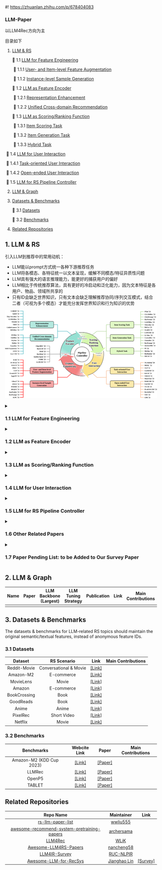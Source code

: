 #! https://zhuanlan.zhihu.com/p/678404083

### LLM-Paper

以LLM4Rec方向为主

目录如下

1. [LLM & RS](#1)

   🔷  1.1 [LLM for Feature Engineering](#1.1)

   ​		🔸 1.1.1 [User- and Item-level Feature Augmentation](#1.1.1)

   ​		🔸 1.1.2 [Instance-level Sample Generation](#1.1.2)

   🔷 1.2 [LLM as Feature Encoder](#1.2)

   ​		🔸 1.2.1 [Representation Enhancement](#1.2.1)

   ​		🔸 1.2.2 [Unified Cross-domain Recommendation](#1.2.2)
   
   🔷 1.3 [LLM as Scoring/Ranking Function](#1.3)
   
   ​		🔸 1.3.1 [Item Scoring Task](#1.3.1)
   
   ​		🔸 1.3.2 [Item Generation Task](#1.3.2)
   
   ​		🔸 1.3.3 [Hybrid Task](#1.3.3)

​		🔷 1.4 [LLM for User Interaction](#1.4)

​				🔸 1.4.1 [Task-oriented User Interaction](#1.4.1)

​				🔸 1.4.2 [Open-ended User Interaction](#1.4.2)

​		🔷 1.5 [LLM for RS Pipeline Controller](#1.5)

2. [LLM & Graph](#2)

3. [Datasets & Benchmarks](#3)

   🔷 3.1 [Datasets](#3.1)

   🔷 3.2 [Benchmarks](#3.2)

4. [Related Repositories](#4)

<h2 id="1">1. LLM & RS</h2>

引入LLM到推荐中的常用动机：

- LLM能以prompt方式统一各种下游推荐任务
- LLM将各模态、各特征统一以文本呈现，缓解不同模态/特征异质性问题
- LLM具有强大的语言推理能力，能更好的捕获用户的偏好
- LLM相比于传统推荐算法，具有更好的冷启动和泛化能力，因为文本特征是各用户、物品、领域所共享的
- 只有ID会缺乏世界知识，只有文本会缺乏理解推荐协同/序列交互模式，结合二者（可视为多个模态）才能充分发挥世界知识和行为知识的优势

![](where-framework-1.png)

<details><summary><h3 id="1.1">1.1 LLM for Feature Engineering</h3></summary>
<p>
<h4 id="1.1.1">1.1.1 User- and Item-level Feature Augmentation</h4>

| **Name** | **Paper**                                                                                                           | **LLM Backbone (Largest)** | **LLM Tuning Strategy** | **Publication** |                **Link**                | Main Contributions |
| :------------: | :------------------------------------------------------------------------------------------------------------------------ | :------------------------------: | :----------------------------: | :-------------------: | :------------------------------------------: | ------------------ |
|    LLM4KGC    | Knowledge Graph Completion Models are Few-shot Learners: An Empirical Study of Relation Labeling in E-commerce with LLMs  |       PaLM (540B)/ ChatGPT       |             Frozen             |      Arxiv 2023      |  [[Paper]](https://arxiv.org/abs/2305.09858v1)  |                    |
|     TagGPT     | TagGPT: Large Language Models are Zero-shot Multimodal Taggers                                                            |             ChatGPT             |             Frozen             |      Arxiv 2023      |  [[Paper]](https://arxiv.org/abs/2304.03022v1)  |                    |
|      ICPC      | Large Language Models for User Interest Journeys                                                                          |           LaMDA (137B)           | Full Finetuning/ Prompt Tuning |      Arxiv 2023      |   [[Paper]](https://arxiv.org/abs/2305.15498)   |                    |
|      KAR      | Towards Open-World Recommendation with Knowledge Augmentation from Large Language Models                                  |             ChatGPT             |             Frozen             |      Arxiv 2023      |   [[Paper]](https://arxiv.org/abs/2306.10933)   |                    |
|      PIE      | Product Information Extraction using ChatGPT                                                                              |             ChatGPT             |             Frozen             |      Arxiv 2023      |   [[Paper]](https://arxiv.org/abs/2306.14921)   |                    |
|      LGIR      | Enhancing Job Recommendation through LLM-based Generative Adversarial Networks                                            |           GhatGLM (6B)           |             Frozen             |       AAAI 2024       |   [[Paper]](https://arxiv.org/abs/2307.10747)   |                    |
|      GIRL      | Generative Job Recommendations with Large Language Model                                                                  |            BELLE (7B)            |        Full Finetuning        |      Arxiv 2023      |   [[Paper]](https://arxiv.org/abs/2307.02157)   |                    |
|    LLM-Rec    | LLM-Rec: Personalized Recommendation via Prompting Large Language Models                                                  |         text-davinci-003         |             Frozen             |      Arxiv 2023      |   [[Paper]](https://arxiv.org/abs/2307.15780)   |                    |
|      HKFR✅      | Heterogeneous Knowledge Fusion: A Novel Approach for Personalized Recommendation via LLM                                  |             ChatGPT+<br />ChatGLM (6B)             |             LoRA             |      RecSys 2023      |   [[Paper]](https://arxiv.org/abs/2308.03333)   | 传统方法将用户异质信息与模型结合，会出现特征稀疏和知识碎片化（缺乏不同行为之间异质知识的融合）。本文通过LLM帮助提取用户不同行为中的异质知识，并使用instruct tuning的方式融合这些知识和推荐任务。 |
|    LLaMA-E    | LLaMA-E: Empowering E-commerce Authoring with Multi-Aspect Instruction Following                                          |           LLaMA (30B)           |              LoRA              |      Arxiv 2023      |   [[Paper]](https://arxiv.org/abs/2308.04913)   |                    |
|    EcomGPT    | EcomGPT: Instruction-tuning Large Language Models with Chain-of-Task Tasks for E-commerce                                 |          BLOOMZ (7.1B)          |        Full Finetuning        |      Arxiv 2023      |   [[Paper]](https://arxiv.org/abs/2308.06966)   |                    |
|    TF-DCon    | Leveraging Large Language Models (LLMs) to Empower Training-Free Dataset Condensation for Content-Based Recommendation    |             ChatGPT             |             Frozen             |      Arxiv 2023      |   [[Paper]](https://arxiv.org/abs/2310.09874)   |                    |
|     RLMRec✅     | Representation Learning with Large Language Models for Recommendation                                                     |             ChatGPT             |             Frozen             |       WWW 2024       |   [[Code]](https://github.com/HKUDS/RLMRec)   | 推荐隐式数据包含噪声和偏差；使用LLM推荐存在扩展性不足、输入长度限制等不足。本文目的是通过LLM强大语言理解能力挖掘用户行为和偏好，同时保留已有推荐器的效率和准确度。贡献有1. 基于推理的用户和物品提示生成；2. 提出对比式和掩码生成式两个方法；3.从互信息角度分析引入文本信号对于提升表示质量的有效性 |
|     LLMRec✅     | LLMRec: Large Language Models with Graph Augmentation for Recommendation                                                  |             ChatGPT             |             Frozen             |       WSDM 2024       | [[Code]](https://github.com/HKUDS/LLMRec) | 数据稀疏可以通过side information解决，但是这些信息也会包含噪声、可用性低和数据质量低等问题，反过来伤害了推荐准确率。本文提出方法从用户-物品交互边、用户画像、物品节点属性三角度增强数据；并提出对增强的交互和特征分别设计剪枝、MAE方法去噪。 |
|     LLMRG     | Enhancing Recommender Systems with Large Language Model Reasoning Graphs                                                  |              GPT4              |             Frozen             |      Arxiv 2023      |   [[Paper]](https://arxiv.org/abs/2308.10835)   |                    |
|      CUP      | Recommendations by Concise User Profiles from Review Text                                                                 |             ChatGPT             |             Frozen             |      Arxiv 2023      |   [[Paper]](https://arxiv.org/abs/2311.01314)   |                    |
|     SINGLE     | Modeling User Viewing Flow using Large Language Models for Article Recommendation                                         |             ChatGPT             |             Frozen             |      Arxiv 2023      |   [[Paper]](https://arxiv.org/abs/2311.07619)   |                    |
|     SAGCN     | Understanding Before Recommendation: Semantic Aspect-Aware Review Exploitation via Large Language Models                  |           Vicuna (13B)           |             Frozen             |      Arxiv 2023      |   [[Paper]](https://arxiv.org/abs/2312.16275)   |                    |
|      UEM      | User Embedding Model for Personalized Language Prompting                                                                  |       FLAN-T5-base (250M)       |        Full Finetuning        |      Arxiv 2024      |   [[Paper]](https://arxiv.org/abs/2401.04858)   |                    |
|     LLMHG     | LLM-Guided Multi-View Hypergraph Learning for Human-Centric Explainable Recommendation                                    |               GPT4               |             Frozen             |      Arxiv 2024      |   [[Paper]](https://arxiv.org/abs/2401.08217)   |                    |
|   Llama4Rec   | Integrating Large Language Models into Recommendation via Mutual Augmentation and Adaptive Aggregation                    |           LLaMA2 (7B)           |        Full Finetuning        |      Arxiv 2024      |   [[Paper]](https://arxiv.org/abs/2401.13870)   |                    |

<h4 id="1.1.2">1.1.2 Instance-level Sample Generation</h4>

|   **Name**    | **Paper**                                                    |      **LLM Backbone (Largest)**      | **LLM Tuning Strategy** | **Publication** |                  **Link**                   | Main Contributions                                           |
| :-----------: | :----------------------------------------------------------- | :----------------------------------: | :---------------------: | :-------------: | :-----------------------------------------: | ------------------------------------------------------------ |
|     GReaT     | Language Models are Realistic Tabular Data Generators        |          GPT2-medium (355M)          |     Full Finetuning     |    ICLR 2023    | [[Paper]](https://arxiv.org/abs/2210.06280) |                                                              |
|     ONCE✅     | ONCE: Boosting Content-based Recommendation with Both Open- and Closed-source Large Language Models | ChatGPT+<br />LLaMA2(7B)/LLaMA2(13B) |          LoRA           |    WSDM 2024    |   [[Code]](https://github.com/Jyonn/ONCE)   | 传统content-based推荐算法停留在捕捉word级别的相似度，而无法实现content级别。本文提出同时利用开源和闭源的LLM帮助增强对物品和用户信息内容的理解。开源LLM用于编码用户和物品表示；闭源LLM用于物品内容丰富、用户兴趣抽象、（冷启动）用户内容生成。并使用LoRA、冻结低层，缓存机制等提高效率。 |
|  AnyPredict   | AnyPredict: Foundation Model for Tabular Prediction          |               ChatGPT                |         Frozen          |   Arxiv 2023    | [[Paper]](https://arxiv.org/abs/2305.12081) |                                                              |
|     DPLLM     | Privacy-Preserving Recommender Systems with Synthetic Query Generation using Differentially Private Large Language Models |              T5-XL (3B)              |     Full Finetuning     |   Arxiv 2023    | [[Paper]](https://arxiv.org/abs/2305.05973) |                                                              |
|     MINT      | Large Language Model Augmented Narrative Driven Recommendations |           text-davinci-003           |         Frozen          |   RecSys 2023   | [[Paper]](https://arxiv.org/abs/2306.02250) |                                                              |
|   Agent4Rec   | On Generative Agents in Recommendation                       |               ChatGPT                |         Frozen          |   Arxiv 2023    | [[Paper]](https://arxiv.org/abs/2310.10108) |                                                              |
|   RecPrompt   | RecPrompt: A Prompt Tuning Framework for News Recommendation Using Large Language Models |                 GPT4                 |         Frozen          |   Arxiv 2023    | [[Paper]](https://arxiv.org/abs/2312.10463) |                                                              |
|    PO4ISR     | Large Language Models for Intent-Driven Session Recommendations |               ChatGPT                |         Frozen          |   Arxiv 2023    | [[Paper]](https://arxiv.org/abs/2312.07552) |                                                              |
|     BEQUE     | Large Language Model based Long-tail Query Rewriting in Taobao Search |             ChatGLM (6B)             |     Full Finetuning     |   Arxiv 2023    | [[Paper]](https://arxiv.org/abs/2311.03758) |                                                              |
| Agent4Ranking | Agent4Ranking: Semantic Robust Ranking via Personalized Query Rewriting Using Multi-agent LLM |               ChatGPT                |         Frozen          |   Arxiv 2023    | [[Paper]](https://arxiv.org/abs/2312.15450) |                                                              |

</p>
</details>

<details><summary><h3 id="1.2">1.2 LLM as Feature Encoder</h3></summary>
<p>
<h4 id="1.2.1">1.2.1 Representation Enhancement</h4>

| **Name** | **Paper**                                                                                                                      | **LLM Backbone (Largest)** | **LLM Tuning Strategy** | **Publication** |                                     **Link**                                     | Main Contributions |
| :------------: | :----------------------------------------------------------------------------------------------------------------------------------- | :------------------------------: | :---------------------------: | :-------------------: | :------------------------------------------------------------------------------------: | ------------------ |
|     U-BERT     | U-BERT: Pre-training User Representations for Improved Recommendation                                                                |         BERT-base (110M)         |        Full Finetuning        |       AAAI 2021       |             [[Paper]](https://ojs.aaai.org/index.php/AAAI/article/view/16557)             |                    |
|     UNBERT     | UNBERT: User-News Matching BERT for News Recommendation                                                                              |         BERT-base (110M)         |        Full Finetuning        |      IJCAI 2021      |                   [[Paper]](https://www.ijcai.org/proceedings/2021/462)                   |                    |
|     PLM-NR     | Empowering News Recommendation with Pre-trained Language Models                                                                      |       RoBERTa-base (125M)       |        Full Finetuning        |      SIGIR 2021      |                        [[Paper]](https://arxiv.org/abs/2104.07413)                        |                    |
| Pyramid-ERNIE | Pre-trained Language Model based Ranking in Baidu Search                                                                             |           ERNIE (110M)           |        Full Finetuning        |       KDD 2021       |                        [[Paper]](https://arxiv.org/abs/2105.11108)                        |                    |
|    ERNIE-RS    | Pre-trained Language Model for Web-scale Retrieval in Baidu Search                                                                   |           ERNIE (110M)           |        Full Finetuning        |       KDD 2021       |                        [[Paper]](https://arxiv.org/abs/2106.03373)                        |                    |
|    CTR-BERT    | CTR-BERT: Cost-effective knowledge distillation for billion-parameter teacher models                                                 |      Customized BERT (1.5B)      |        Full Finetuning        |      ENLSP 2021      | [[Paper]](https://neurips2021-nlp.github.io/papers/20/CameraReady/camera_ready_final.pdf) |                    |
|      SuKD      | Learning Supplementary NLP Features for CTR Prediction in Sponsored Search                                                           |       RoBERTa-large (355M)       |        Full Finetuning        |       KDD 2022       |               [[Paper]](https://dl.acm.org/doi/abs/10.1145/3534678.3539064)               |                    |
|      PREC      | Boosting Deep CTR Prediction with a Plug-and-Play Pre-trainer for News Recommendation                                                |         BERT-base (110M)         |        Full Finetuning        |      COLING 2022      |                  [[Paper]](https://aclanthology.org/2022.coling-1.249/)                  |                    |
|     MM-Rec     | MM-Rec: Visiolinguistic Model Empowered Multimodal News Recommendation                                                               |         BERT-base (110M)         |        Full Finetuning        |      SIGIR 2022      |               [[Paper]](https://dl.acm.org/doi/abs/10.1145/3477495.3531896)               |                    |
|  Tiny-NewsRec  | Tiny-NewsRec: Effective and Efficient PLM-based News Recommendation                                                                  |       UniLMv2-base (110M)       |        Full Finetuning        |      EMNLP 2022      |                        [[Paper]](https://arxiv.org/abs/2112.00944)                        |                    |
|    PLM4Tag    | PTM4Tag: Sharpening Tag Recommendation of Stack Overflow Posts with Pre-trained Models                                               |         CodeBERT (125M)         |        Full Finetuning        |       ICPC 2022       |                        [[Paper]](https://arxiv.org/abs/2203.10965)                        |                    |
|   TwHIN-BERT   | TwHIN-BERT: A Socially-Enriched Pre-trained Language Model for Multilingual Tweet Representations                                    |         BERT-base (110M)         |        Full Finetuning        |      Arxiv 2022      |                        [[Paper]](https://arxiv.org/abs/2209.07562)                        |                    |
|      LSH      | Improving Code Example Recommendations on Informal Documentation Using BERT and Query-Aware LSH: A Comparative Study                 |         BERT-base (110M)         |        Full Finetuning        |      Arxiv 2023      |                       [[Paper]](https://arxiv.org/abs/2305.03017v1)                       |                    |
|  LLM2BERT4Rec  | Leveraging Large Language Models for Sequential Recommendation                                                                       |      text-embedding-ada-002      |            Frozen            |      RecSys 2023      |                        [[Paper]](https://arxiv.org/abs/2309.09261)                        |                    |
|    LLM4ARec    | Prompt Tuning Large Language Models on Personalized Aspect Extraction for Recommendations                                            |           GPT2 (110M)           |         Prompt Tuning         |      Arxiv 2023      |                        [[Paper]](https://arxiv.org/abs/2306.01475)                        |                    |
|     TIGER     | Recommender Systems with Generative Retrieval                                                                                        |           Sentence-T5           |            Frozen            |       NIPS 2023       |                        [[Paper]](https://arxiv.org/abs/2305.05065)                        |                    |
|      TBIN      | TBIN: Modeling Long Textual Behavior Data for CTR Prediction                                                                         |         BERT-base (110M)         |            Frozen            |    DLP-RecSys 2023    |                        [[Paper]](https://arxiv.org/abs/2308.08483)                        |                    |
|     LKPNR     | LKPNR: LLM and KG for Personalized News Recommendation Framework                                                                     |           LLaMA2 (7B)           |            Frozen            |      Arxiv 2023      |                        [[Paper]](https://arxiv.org/abs/2308.12028)                        |                    |
|      SSNA      | Towards Efficient and Effective Adaptation of Large Language Models for Sequential Recommendation                                    |     DistilRoBERTa-base (83M)     |   Layerwise Adapter Tuning   |      Arxiv 2023      |                        [[Paper]](https://arxiv.org/abs/2310.01612)                        |                    |
| CollabContext | Collaborative Contextualization: Bridging the Gap between Collaborative Filtering and Pre-trained Language Model                     |       Instructor-XL (1.5B)       |            Frozen            |      Arxiv 2023      |                        [[Paper]](https://arxiv.org/abs/2310.09400)                        |                    |
|   LMIndexer   | Language Models As Semantic Indexers                                                                                                 |          T5-base (223M)          |        Full Finetuning        |      Arxiv 2023      |                        [[Paper]](https://arxiv.org/abs/2310.07815)                        |                    |
|     Stack     | A BERT based Ensemble Approach for Sentiment Classification of Customer Reviews and its Application to Nudge Marketing in e-Commerce |         BERT-base (110M)         |            Frozen            |      Arxiv 2023      |                        [[Paper]](https://arxiv.org/abs/2311.10782)                        |                    |
|      N/A      | Utilizing Language Models for Tour Itinerary Recommendation                                                                          |         BERT-base (110M)         |        Full Finetuning        |    PMAI@IJCAI 2023    |                        [[Paper]](https://arxiv.org/abs/2311.12355)                        |                    |
|      UEM      | User Embedding Model for Personalized Language Prompting                                                                             |     Sentence-T5-base (223M)     |            Frozen            |      Arxiv 2024      |                        [[Paper]](https://arxiv.org/abs/2401.04858)                        |                    |
|   Social-LLM   | Social-LLM: Modeling User Behavior at Scale using Language Models and Social Network Data                                            |     SBERT-MPNet0base (110M)     |            Frozen            |      Arxiv 2024      |                        [[Paper]](https://arxiv.org/abs/2401.00893)                        |                    |
|     LLMRS     | LLMRS: Unlocking Potentials of LLM-Based Recommender Systems for Software Purchase                                                   |           MPNet (110M)           |            Frozen            |      Arxiv 2024      |                        [[Paper]](https://arxiv.org/abs/2401.06676)                        |                    |

<h4 id="1.2.2">1.2.2 Unified Cross-domain Recommendation</h4>

|    **Name**     | **Paper**                                                    |       **LLM Backbone (Largest)**        | **LLM Tuning Strategy**  | **Publication** |                       **Link**                        | Main Contributions                                           |
| :-------------: | :----------------------------------------------------------- | :-------------------------------------: | :----------------------: | :-------------: | :---------------------------------------------------: | ------------------------------------------------------------ |
|     ZESRec      | Zero-Shot Recommender Systems                                |            BERT-base (110M)             |          Frozen          |   Arxiv 2021    |      [[Paper]](https://arxiv.org/abs/2105.08318)      |                                                              |
|     UniSRec     | Towards Universal Sequence Representation Learning for Recommender Systems |            BERT-base (110M)             |          Frozen          |    KDD 2022     |      [[Paper]](https://arxiv.org/abs/2206.05941)      |                                                              |
|    TransRec     | TransRec: Learning Transferable Recommendation from Mixture-of-Modality Feedback |            BERT-base (110M)             |     Full Finetuning      |   Arxiv 2022    |      [[Paper]](https://arxiv.org/abs/2206.06190)      |                                                              |
|     VQ-Rec      | Learning Vector-Quantized Item Representation for Transferable Sequential Recommenders |            BERT-base (110M)             |          Frozen          |    WWW 2023     |      [[Paper]](https://arxiv.org/abs/2210.12316)      |                                                              |
| IDRec vs MoRec✅ | Where to Go Next for Recommender Systems? ID- vs. Modality-based Recommender Models Revisited |            BERT-base (110M)             |     Full Finetuning      |   SIGIR 2023    | [[Code]](https://github.com/westlake-repl/IDvs.MoRec) | 研究纯ID-based推荐和纯modality-based推荐。实现发现使用预训练的encoder进行end2end训练，能够持平甚至超过ID-based推荐算法（甚至对于非冷启动物品）。 |
|    TransRec     | Exploring Adapter-based Transfer Learning for Recommender Systems: Empirical Studies and Practical Insights |           RoBERTa-base (125M)           | Layerwise Adapter Tuning |   Arxiv 2023    |      [[Paper]](https://arxiv.org/abs/2305.15036)      |                                                              |
|       TCF       | Exploring the Upper Limits of Text-Based Collaborative Filtering Using Large Language Models: Discoveries and Insights |             OPT-175B (175B)             | Frozen/ Full Finetuning  |   Arxiv 2023    |      [[Paper]](https://arxiv.org/abs/2305.11700)      |                                                              |
| S&R Foundation✅ | An Unified Search and Recommendation Foundation Model for Cold-Start Scenario | ChatGLM (6B)<br />or<br />ChatGLM2 (6B) |          Frozen          |    CIKM 2023    |      [[Paper]](https://arxiv.org/abs/2309.08939)      | 提出联合搜索推荐的多域基石模型，利用LLM从搜索文本和推荐商品文本信息中提取域不变特征，利用（三种）Aspect Fating Fusion技术合并ID、域不变特征、任务特定稀疏特征获得最终搜索和物品的表示，同时使用域自适应技术（JS散度）限制域分布的发散程度。使用来自搜索和推荐任务的样本联合训练，遵循pretrain-finetuning范式。 |
|     MISSRec     | MISSRec: Pre-training and Transferring Multi-modal Interest-aware Sequence Representation for Recommendation |            CLIP-B/32 (400M)             |     Full Finetuning      |     MM 2023     |      [[Paper]](https://arxiv.org/abs/2308.11175)      |                                                              |
|      UFIN       | UFIN: Universal Feature Interaction Network for Multi-Domain Click-Through Rate Prediction |           FLAN-T5-base (250M)           |          Frozen          |   Arxiv 2023    |      [[Paper]](https://arxiv.org/abs/2311.15493)      |                                                              |
|     PMMRec      | Multi-Modality is All You Need for Transferable Recommender Systems |          RoBERTa-large (355M)           |  Top-2-layer Finetuning  |    ICDE 2024    |      [[Paper]](https://arxiv.org/abs/2312.09602)      |                                                              |
|     Uni-CTR     | A Unified Framework for Multi-Domain CTR Prediction via Large Language Models |          Sheared-LLaMA (1.3B)           |           LoRA           |   Arxiv 2023    |      [[Paper]](https://arxiv.org/abs/2312.10743)      |                                                              |

</p>
</details>

<details><summary><h3 id="1.3">1.3 LLM as Scoring/Ranking Function</h3></summary>
<p>

<h4 id="1.3.1">1.3.1 Item Scoring Task</h4>


| **Name** | **Paper**                                                                                                     | **LLM Backbone (Largest)** |     **LLM Tuning Strategy**     | **Publication** |                         **Link**                         | Main Contributions |
| :------------: | :------------------------------------------------------------------------------------------------------------------ | :------------------------------: | :------------------------------------: | :-------------------: | :-------------------------------------------------------------: | ------------------ |
|    LMRecSys    | Language Models as Recommender Systems: Evaluations and Limitations                                                 |          GPT2-XL (1.5B)          |            Full Finetuning            |      ICBINB 2021      |       [[Paper]](https://openreview.net/forum?id=hFx3fY7-m9b)       |                    |
|      PTab      | PTab: Using the Pre-trained Language Model for Modeling Tabular Data                                                |         BERT-base (110M)         |            Full Finetuning            |      Arxiv 2022      |            [[Paper]](https://arxiv.org/abs/2209.08060)            |                    |
|    UniTRec✅    | UniTRec: A Unified Text-to-Text Transformer and Joint Contrastive Learning Framework for Text-based Recommendation  |           BART (406M)           |            Full Finetuning            |       ACL 2023       |            [[Code]](https://github.com/Veason-silverbullet/UniTRec)            | PLM处理用户历史物品的文本信息存在两种方法，但都有不足：(a). 直接将全部物品历史作为输入文本作为用户全局表示，忽略了不同物品文本之间的关系，而是把所有词都视作同等参与；(b).引入额外聚合网络，这削弱了PLM 编码器的表达能力。本文贡献：(a). 对注意力掩码操作设计word-level和turn-level两种机制 (b).联合训练基于Discriminative Scores和Candidate Text Perplexity的对比损失。 |
|   Prompt4NR   | Prompt Learning for News Recommendation                                                                             |         BERT-base (110M)         |            Full Finetuning            |      SIGIR 2023      |            [[Paper]](https://arxiv.org/abs/2304.05263)            |                    |
|   RecFormer✅   | Text Is All You Need: Learning Language Representations for Sequential Recommendation                               |        LongFormer (149M)        |            Full Finetuning            |       KDD 2023       |           [[Code]](https://github.com/AaronHeee/RecFormer)           | ID-based推荐难以解决冷启动问题；已有跨域推荐工作通常假设有重叠特征、物品或者用户等，这限制了算法应用。基于预训练语言模型的应用存在问题:(a)预训练文本和物品文本存在领域差异;(b)无法建模细粒度用户偏好。本文提出以key-value形式表达物品文本，修改LongFormer通过加入特殊设计Token Embedding，以及预训练+两阶段微调。 |
|     TabLLM     | TabLLM: Few-shot Classification of Tabular Data with Large Language Models                                          |             T0 (11B)             | Few-shot Parameter-effiecnt Finetuning |     AISTATS 2023     |            [[Paper]](https://arxiv.org/abs/2210.10723)            |                    |
| Zero-shot GPT | Zero-Shot Recommendation as Language Modeling                                                                       |        GPT2-medium (355M)        |                 Frozen                 |      Arxiv 2023      |            [[Paper]](https://arxiv.org/abs/2112.04184)            |                    |
|    FLAN-T5    | Do LLMs Understand User Preferences? Evaluating LLMs On User Rating Prediction                                      |         FLAN-5-XXL (11B)         |            Full Finetuning            |      Arxiv 2023      |          [[Paper]](https://arxiv.org/pdf/2305.06474.pdf)          |                    |
|    BookGPT    | BookGPT: A General Framework for Book Recommendation Empowered by Large Language Model                              |             ChatGPT             |                 Frozen                 |      Arxiv 2023      |           [[Paper]](https://arxiv.org/abs/2305.15673v1)           |                    |
|    TALLRec    | TALLRec: An Effective and Efficient Tuning Framework to Align Large Language Model with Recommendation              |            LLaMA (7B)            |                  LoRA                  |      RecSys 2023      |            [[Paper]](https://arxiv.org/abs/2305.00447)            |                    |
|      PBNR      | PBNR: Prompt-based News Recommender System                                                                          |          T5-small (60M)          |            Full Finetuning            |      Arxiv 2023      |            [[Paper]](https://arxiv.org/abs/2304.07862)            |                    |
|    CR-SoRec    | CR-SoRec: BERT driven Consistency Regularization for Social Recommendation                                          |         BERT-base (110M)         |            Full Finetuning            |      RecSys 2023      | [[Paper]](https://dl.acm.org/doi/fullHtml/10.1145/3604915.3608844) |                    |
|   PromptRec   | Towards Personalized Cold-Start Recommendation with Prompts                                                         |            LLaMA (7B)            |                 Frozen                 |      Arxiv 2023      |            [[Paper]](https://arxiv.org/abs/2306.17256)            |                    |
|     GLRec     | Exploring Large Language Model for Graph Data Understanding in Online Job Recommendations                           |         BELLE-LLaMA (7B)         |                  LoRA                  |      Arxiv 2023      |            [[Paper]](https://arxiv.org/abs/2307.05722)            |                    |
|    BERT4CTR✅    | BERT4CTR: An Efficient Framework to Combine Pre-trained Language Model with Non-textual Features for CTR Prediction |       RoBERTa-large (355M)       |            Full Finetuning            |       KDD 2023       |   [[Paper]](https://dl.acm.org/doi/abs/10.1145/3580305.3599780)   | 融合非文本特征（sparse和dense feature）到LM是有挑战性的。本文提出Uni-Attention方法，非文本特征取消位置编码，同时改变其Attention方式，非文本特征作为Q，文本特征作为V和K。 |
|     ReLLa✅     | ReLLa: Retrieval-enhanced Large Language Models for Lifelong Sequential Behavior Comprehension in Recommendation    |           Vicuna (13B)           |                  LoRA                  |       WWW 2024       |            [[Paper]](https://arxiv.org/abs/2308.11131)            | 实验发现推荐场景中，并非用户历史序列越长效果越好。本文提出使用semantic user behavior retrieval (SUBR)代替最近K个交互历史来提升数据质量。对于zero-shot，不tune模型而直接使用SUBR；对于few-shot，除了使用SUBR，还要用原始和SUBR增强的数据来训练模型。SUBR具体是对历史物品和目标物品做PCA降维（实现去噪），然后cosine计算相似度，替换原先的最近K个交互历史。 |
|     TASTE     | Text Matching Improves Sequential Recommendation by Reducing Popularity Biases                                      |          T5-base (223M)          |            Full Finetuning            |       CIKM 2023       |            [[Paper]](https://arxiv.org/abs/2308.14029)            |                    |
|      N/A      | Unveiling Challenging Cases in Text-based Recommender Systems                                                       |         BERT-base (110M)         |            Full Finetuning            | RecSys Workshop 2023 |         [[Paper]](https://ceur-ws.org/Vol-3476/paper5.pdf)         |                    |
|  ClickPrompt✅  | ClickPrompt: CTR Models are Strong Prompt Generators for Adapting Language Models to CTR Prediction                 |       RoBERTa-large (355M)       |            Full Finetuning            |       WWW 2024       |            [[Paper]](https://arxiv.org/abs/2310.09234)            | 传统CTR建模ID信息的方式会失去文本内在的语义信息，而PLM无法建模协同知识（ID特征无语义、特征通过模版填充线性组合为文本而不具备特征交叉能力）。本文提出将ID特征变换为交互感知的soft prompt，再通过传统CTR模型和PLM的pretrain-finetune学习机制，实现对语义知识和协作知识的建模。 |
|  SetwiseRank  | A Setwise Approach for Effective and Highly Efficient Zero-shot Ranking with Large Language Models                  |        FLAN-T5-XXL (11B)        |                 Frozen                 |      Arxiv 2023      |            [[Paper]](https://arxiv.org/abs/2310.09497)            |                    |
|      UPSR      | Thoroughly Modeling Multi-domain Pre-trained Recommendation as Language                                             |          T5-base (223M)          |            Full Finetuning            |      Arxiv 2023      |            [[Paper]](https://arxiv.org/abs/2310.13540)            |                    |
|    LLM-Rec    | One Model for All: Large Language Models are Domain-Agnostic Recommendation Systems                                 |            OPT (6.7B)            |                  LoRA                  |      Arxiv 2023      |            [[Paper]](https://arxiv.org/abs/2310.14304)            |                    |
|   LLMRanker   | Beyond Yes and No: Improving Zero-Shot LLM Rankers via Scoring Fine-Grained Relevance Labels                        |           FLAN PaLM2 S           |                 Frozen                 |      Arxiv 2023      |            [[Paper]](https://arxiv.org/abs/2310.14122)            |                    |
|     CoLLM     | CoLLM: Integrating Collaborative Embeddings into Large Language Models for Recommendation                           |           Vicuna (7B)           |                  LoRA                  |      Arxiv 2023      |            [[Paper]](https://arxiv.org/abs/2310.19488)            |                    |
|      FLIP      | FLIP: Towards Fine-grained Alignment between ID-based Models and Pretrained Language Models for CTR Prediction      |       RoBERTa-large (355M)       |            Full Finetuning            |      Arxiv 2023      |            [[Paper]](https://arxiv.org/abs/2310.19453)            |                    |
| BTRec | BTRec: BERT-Based Trajectory Recommendation for Personalized Tours | BERT-base (110M) | Full Finetuning | Arxiv 2023 | [[Paper]](https://arxiv.org/abs/2310.19886) | |
|    CLLM4Rec    | Collaborative Large Language Model for Recommender Systems                                                          |           GPT2 (110M)           |            Full Finetuning            |      Arxiv 2023      |            [[Paper]](https://arxiv.org/abs/2311.01343)            |                    |
|      CUP      | Recommendations by Concise User Profiles from Review Text                                                           |         BERT-base (110M)         |         Last-layer Finetuning         |      Arxiv 2023      |            [[Paper]](https://arxiv.org/abs/2311.01314)            |                    |
|      N/A      | Instruction Distillation Makes Large Language Models Efficient Zero-shot Rankers                                    |         FLAN-T5-XL (3B)         |            Full Finetuning            |      Arxiv 2023      |            [[Paper]](https://arxiv.org/abs/2311.01555)            |                    |
|    CoWPiRec    | Collaborative Word-based Pre-trained Item Representation for Transferable Recommendation                            |         BERT-base (110M)         |            Full Finetuning            |       ICDM 2023       |            [[Paper]](https://arxiv.org/abs/2311.10501)            |                    |
|  RecExplainer  | RecExplainer: Aligning Large Language Models for Recommendation Model Interpretability                              |         Vicuna-v1.3 (7B)         |                  LoRA                  |      Arxiv 2023      |            [[Paper]](https://arxiv.org/abs/2311.10947)            |                    |
|     E4SRec     | E4SRec: An Elegant Effective Efficient Extensible Solution of Large Language Models for Sequential Recommendation   |           LLaMA2 (13B)           |                  LoRA                  |      Arxiv 2023      |            [[Paper]](https://arxiv.org/abs/2312.02443)            |                    |
|      CER      | The Problem of Coherence in Natural Language Explanations of Recommendations                                        |           GPT2 (110M)           |            Full Finetuning            |       ECAI 2023       |            [[Paper]](https://arxiv.org/abs/2312.11356)            |                    |
|      LSAT      | Preliminary Study on Incremental Learning for Large Language Model-based Recommender Systems                        |            LLaMA (7B)            |                  LoRA                  |      Arxiv 2023      |            [[Paper]](https://arxiv.org/abs/2312.15599)            |                    |
|   Llama4Rec   | Integrating Large Language Models into Recommendation via Mutual Augmentation and Adaptive Aggregation              |           LLaMA2 (7B)           |            Full Finetuning            |      Arxiv 2024      |            [[Paper]](https://arxiv.org/abs/2401.13870)            |                    |

<h4 id="1.3.2">1.3.2 Item Generation Task</h4>

| **Name** | **Paper**                                                                                                 | **LLM Backbone (Largest)** | **LLM Tuning Strategy** |     **Publication**     |                          **Link**                          | Main Contributions |
| :------------: | :-------------------------------------------------------------------------------------------------------------- | :------------------------------: | :---------------------------: | :----------------------------: | :--------------------------------------------------------------: | ------------------ |
|    GPT4Rec    | GPT4Rec: A Generative Framework for Personalized Recommendation and User Interests Interpretation               |           GPT2 (110M)           |        Full Finetuning        |           Arxiv 2023           |             [[Paper]](https://arxiv.org/abs/2304.03879)             |                    |
|      VIP5✅      | VIP5: Towards Multimodal Foundation Models for Recommendation                                                   |          T5-base (223M)          |    Layerwise Adater Tuning    |           EMNLP 2023           |             [[Paper]](https://arxiv.org/abs/2305.14302)             | 如何在不修改原始结构下将多模态推荐模型适用于各种任务和模态缺乏研究。本文提出将物品文本、图像编码为k个token，并冻结P5 backbone，只训练adapter（Attention和FFN之后的新矩阵）实现参数高效微调。下有任务包括直接推荐、序列、可解释。 |
|     P5-ID✅     | How to Index Item IDs for Recommendation Foundation Models                                                      |          T5-small (60M)          |        Full Finetuning        |           SIGIR-AP 2023           |             [[Code]](https://github.com/Wenyueh/LLM-RecSys-ID)             | 关注研究LLM推荐的Item ID index方式。提出序列Index、协同Index、语义Index和混合Index方式。 |
|    FaiRLLM    | Is ChatGPT Fair for Recommendation? Evaluating Fairness in Large Language Model Recommendation                  |             ChatGPT             |            Frozen            |          RecSys 2023          |             [[Paper]](https://arxiv.org/abs/2305.07609)             |                    |
|      PALR      | PALR: Personalization Aware LLMs for Recommendation                                                             |            LLaMA (7B)            |        Full Finetuning        |           Arxiv 2023           |             [[Paper]](https://arxiv.org/abs/2305.07622)             |                    |
|    ChatGPT    | Large Language Models are Zero-Shot Rankers for Recommender Systems                                             |             ChatGPT             |            Frozen            |           ECIR 2024           |             [[Paper]](https://arxiv.org/abs/2305.08845)             |                    |
|      AGR      | Sparks of Artificial General Recommender (AGR): Early Experiments with ChatGPT                                  |             ChatGPT             |            Frozen            |           Arxiv 2023           |             [[Paper]](https://arxiv.org/abs/2305.04518)             |                    |
|      NIR      | Zero-Shot Next-Item Recommendation using Large Pretrained Language Models                                       |           GPT3 (175B)           |            Frozen            |           Arxiv 2023           |             [[Paper]](https://arxiv.org/abs/2304.03153)             |                    |
|     GPTRec     | Generative Sequential Recommendation with GPTRec                                                                |        GPT2-medium (355M)        |        Full Finetuning        |       Gen-IR@SIGIR 2023       |             [[Paper]](https://arxiv.org/abs/2306.11114)             |                    |
|    ChatNews    | A Preliminary Study of ChatGPT on News Recommendation: Personalization, Provider Fairness, Fake News            |             ChatGPT             |            Frozen            |           Arxiv 2023           |             [[Paper]](https://arxiv.org/abs/2306.10702)             |                    |
|      N/A      | Large Language Models are Competitive Near Cold-start Recommenders for Language- and Item-based Preferences     |            PaLM (62B)            |            Frozen            |          RecSys 2023          |             [[Paper]](https://arxiv.org/abs/2307.14225)             |                    |
|  LLMSeqPrompt  | Leveraging Large Language Models for Sequential Recommendation                                                  |         OpenAI ada model         |           Finetune           |          RecSys 2023          |             [[Paper]](https://arxiv.org/abs/2309.09261)             |                    |
|     GenRec     | GenRec: Large Language Model for Generative Recommendation                                                      |            LLaMA (7B)            |             LoRA             |           Arxiv 2023           |             [[Paper]](https://arxiv.org/abs/2307.00457)             |                    |
| UP5✅ | UP5: Unbiased Foundation Model for Fairness-aware Recommendation | T5-base (223M) | Prefix Tuning | Arxiv 2023 | [[Paper]](https://arxiv.org/abs/2305.12090) | 研究LLM推荐的用户公平性。提出prefix prompt和分类器之间对抗训练实现公平性；其中prefix soft prompt分别加在encoder和decoder前面，对于多个敏感属性的混合，使用target-attention机制生成单一prefix prompt。 |
|    HKFR✅     | Heterogeneous Knowledge Fusion: A Novel Approach for Personalized Recommendation via LLM |    ChatGPT+<br />ChatGLM (6B)    |            LoRA             |          RecSys 2023           |         [[Paper]](https://arxiv.org/abs/2308.03333)          | 传统方法将用户异质信息与模型结合，会出现特征稀疏和知识碎片化（缺乏不同行为之间异质知识的融合）。本文通过LLM帮助提取用户不同行为中的异质知识，并使用instruct tuning的方式融合这些知识和推荐任务。 |
|      N/A      | The Unequal Opportunities of Large Language Models: Revealing Demographic Bias through Job Recommendations      |             ChatGPT             |            Frozen            |           EAAMO 2023           |             [[Paper]](https://arxiv.org/abs/2308.02053)             |                    |
|     BIGRec     | A Bi-Step Grounding Paradigm for Large Language Models in Recommendation Systems                                |            LLaMA (7B)            |             LoRA             |           Arxiv 2023           |             [[Paper]](https://arxiv.org/abs/2308.08434)             |                    |
|     KP4SR     | Knowledge Prompt-tuning for Sequential Recommendation                                                           |          T5-small (60M)          |        Full Finetuning        |           Arxiv 2023           |             [[Paper]](https://arxiv.org/abs/2308.08459)             |                    |
|   RecSysLLM   | Leveraging Large Language Models for Pre-trained Recommender Systems                                            |            GLM (10B)            |             LoRA             |           Arxiv 2023           |             [[Paper]](https://arxiv.org/abs/2308.10837)             |                    |
| POD✅ | Prompt Distillation for Efficient LLM-based Recommendation | T5-small (60M) | Full Finetuning | CIKM 2023 | [[Code]](https://github.com/lileipisces/POD) | 已有LLM4Rec需要将用户和物品信息嵌入到给定的离散模版中，但由于大量的任务信息描述可能导致如LLM误解为另一个任务，或者掩盖了关键信息。本文提出为每个任务设计连续prompt，训练时连续和离散prompt同时出现，目的是将任务知识蒸馏到连续prompt中（推断时只保留连续prompt）；此外设计任务交替训练方法，防止不同任务句子长度不同导致pad时间过长。 |
|      N/A      | Evaluating ChatGPT as a Recommender System: A Rigorous Approach                                                 |             ChatGPT             |            Frozen            |           Arxiv 2023           |             [[Paper]](https://arxiv.org/abs/2309.03613)             |                    |
|      RaRS      | Retrieval-augmented Recommender System: Enhancing Recommender Systems with Large Language Models                |             ChatGPT             |            Frozen            | RecSys Doctoral Symposium 2023 |    [[Paper]](https://dl.acm.org/doi/abs/10.1145/3604915.3608889)    |                    |
|   JobRecoGPT   | JobRecoGPT -- Explainable job recommendations using LLMs                                                        |               GPT4               |            Frozen            |           Arxiv 2023           |             [[Paper]](https://arxiv.org/abs/2309.11805)             |                    |
|     LANCER     | Reformulating Sequential Recommendation: Learning Dynamic User Interest with Content-enriched Language Modeling |           GPT2 (110M)           |         Prefix Tuning         |           Arxiv 2023           |             [[Paper]](https://arxiv.org/abs/2309.10435)             |                    |
|    TransRec    | A Multi-facet Paradigm to Bridge Large Language Model and Recommendation                                        |            LLaMA (7B)            |             LoRA             |           Arxiv 2023           |             [[Paper]](https://arxiv.org/abs/2310.06491)             |                    |
|    AgentCF✅    | AgentCF: Collaborative Learning with Autonomous Language Agents for Recommender Systems                         | text-davinci-003 & gpt-3.5-turbo |            Frozen            |            WWW 2024            |             [[Paper]](https://arxiv.org/abs/2310.09233)             | 将用户和物品都作为agent建模双边关系并实现协同优化各自的memory，reflection等内部结构 |
|      P4LM      | Factual and Personalized Recommendations using Language Models and Reinforcement Learning                       |             PaLM2-XS             |        Full Finetuning        |           Arxiv 2023           |             [[Paper]](https://arxiv.org/abs/2310.06176)             |                    |
|   InstructMK   | Multiple Key-value Strategy in Recommendation Systems Incorporating Large Language Model                        |            LLaMA (7B)            |        Full Finetuning        |        CIKM GenRec 2023        |             [[Paper]](https://arxiv.org/abs/2310.16409)             |                    |
|    LightLM    | LightLM: A Lightweight Deep and Narrow Language Model for Generative Recommendation                             |          T5-small (60M)          |        Full Finetuning        |           Arxiv 2023           |             [[Paper]](https://arxiv.org/abs/2310.17488)             |                    |
|    LlamaRec    | LlamaRec: Two-Stage Recommendation using Large Language Models for Ranking                                      |           LLaMA2 (7B)           |             QLoRA             |         PGAI@CIKM 2023         |             [[Paper]](https://arxiv.org/abs/2311.02089)             |                    |
|      N/A      | Exploring Recommendation Capabilities of GPT-4V(ision): A Preliminary Case Study                                |              GPT-4V              |            Frozen            |           Arxiv 2023           |             [[Paper]](https://arxiv.org/abs/2311.04199)             |                    |
|      N/A      | Exploring Fine-tuning ChatGPT for News Recommendation                                                           |             ChatGPT             |  gpt-3.5-urbo finetuning API  |           Arxiv 2023           |             [[Paper]](https://arxiv.org/abs/2311.05850)             |                    |
|      N/A      | Do LLMs Implicitly Exhibit User Discrimination in Recommendation? An Empirical Study                            |             ChatGPT             |            Frozen            |           Arxiv 2023           |             [[Code]](https://github.com/ljy0ustc/LLaRA)             |                    |
|     LC-Rec     | Adapting Large Language Models by Integrating Collaborative Semantics for Recommendation                        |            LLaMA (7B)            |             LoRA             |           Arxiv 2023           |             [[Paper]](https://arxiv.org/abs/2311.09049)             |                    |
|      DOKE      | Knowledge Plugins: Enhancing Large Language Models for Domain-Specific Recommendations                          |             ChatGPT             |            Frozen            |           Arxiv 2023           |             [[Paper]](https://arxiv.org/abs/2311.10779)             |                    |
|   ControlRec   | ControlRec: Bridging the Semantic Gap between Language Model and Personalized Recommendation                    |          T5-base (223M)          |        Full Finetuning        |           Arxiv 2023           |             [[Paper]](https://arxiv.org/abs/2311.16441)             |                    |
|     LLaRA✅     | LLaRA: Aligning Large Language Models with Sequential Recommenders                                              |           LLaMA2 (7B)           |             LoRA             |           Arxiv 2023           |             [[Paper]](https://arxiv.org/abs/2312.02445)             | 仅利用ID或者文本，无法充分发挥世界知识和行为序列模式。本文将传统模型训练得到的embedding和文本描述embedding都放在prompt中；此外，设计课程学习从简单任务（纯文本）到难任务（文本+ID）实现序列行为知识蒸馏到LLM |
|     PO4ISR     | Large Language Models for Intent-Driven Session Recommendations                                                 |             ChatGPT             |            Frozen            |           Arxiv 2023           |             [[Paper]](https://arxiv.org/abs/2312.07552)             |                    |
|      DRDT      | DRDT: Dynamic Reflection with Divergent Thinking for LLM-based Sequential Recommendation                        |             ChatGPT             |            Frozen            |           Arxiv 2023           |             [[Paper]](https://arxiv.org/abs/2312.11336)             |                    |
|   RecPrompt   | RecPrompt: A Prompt Tuning Framework for News Recommendation Using Large Language Models                        |               GPT4               |            Frozen            |           Arxiv 2023           |             [[Paper]](https://arxiv.org/abs/2312.10463)             |                    |
|      LiT5      | Scaling Down, LiTting Up: Efficient Zero-Shot Listwise Reranking with Seq2seq Encoder-Decoder Models            |            T5-XL (3B)            |        Full Finetuning        |           Arxiv 2023           |             [[Paper]](https://arxiv.org/abs/2312.16098)             |                    |
|     STELLA     | Large Language Models are Not Stable Recommender Systems                                                        |             ChatGPT             |            Frozen            |           Arxiv 2023           |             [[Paper]](https://arxiv.org/abs/2312.15746)             |                    |
|   Llama4Rec   | Integrating Large Language Models into Recommendation via Mutual Augmentation and Adaptive Aggregation          |           LLaMA2 (7B)           |        Full Finetuning        |           Arxiv 2024           |             [[Paper]](https://arxiv.org/abs/2401.13870)             |                    |

<h4 id="1.3.3">1.3.3 Hybrid Task</h4>

| **Name** | **Paper**                                                                                              | **LLM Backbone (Largest)** | **LLM Tuning Strategy** | **Publication** |                **Link**                | Main Contributions                                                                                                                                                                                           |
| :------------: | :----------------------------------------------------------------------------------------------------------- | :------------------------------: | :---------------------------: | :-------------------: | :------------------------------------------: | ------------------------------------------------------------------------------------------------------------------------------------------------------------------------------------------------------------ |
|      P5✅      | Recommendation as Language Processing (RLP): A Unified Pretrain, Personalized Prompt & Predict Paradigm (P5) |          T5-base (223M)          |        Full Finetuning        |      RecSys 2022      |    [[Code]](https://github.com/jeykigung/P5)    | 使用相同的语言建模目标实现统一的推荐引擎（序列推荐+直接推荐+解释生成+评论相关+评分预测），实现基于prompt的指令推荐                                                                                           |
|    M6-Rec✅    | M6-Rec: Generative Pretrained Language Models are Open-Ended Recommender Systems                             |          M6-base (300M)          |         Option Tuning         |      Arxiv 2022      |   [[Paper]](https://arxiv.org/abs/2205.08084)   | 用户行为转化为纯文本，训练任务包括CTR/CVR+解释生成+query生成+对话推荐+产品生成+检索任务等（无ID）。同时设计多个优化操作，如option tuning等                                                                   |
| InstructRec✅ | Recommendation as Instruction Following: A Large Language Model Empowered Recommendation Approach            |         FLAN-T5-XL (3B)         |        Full Finetuning        |      Arxiv 2023      |   [[Paper]](https://arxiv.org/abs/2305.07001)   | 设计39粗粒度instruction prompt（Preference+Intention+Task Form+Context）用于不同场景，并基于此自动生成多个细粒度个性化instruction（无ID），将推荐任务转化为instruction following范式，实现用户自由地表达需求 |
|   ChatGPT✅   | Is ChatGPT a Good Recommender? A Preliminary Study                                                           |             ChatGPT             |            Frozen            |      Arxiv 2023      |   [[Paper]](https://arxiv.org/abs/2304.10149)   | 探测ChatGPT在A评分预测、B直接推荐、C序列推荐、D解释生成和E评论总结五方面的能力。结论是A、D和E表现较佳，但是B和C表现差                                                                                        |
|   ChatGPT✅   | Is ChatGPT Good at Search? Investigating Large Language Models as Re-Ranking Agent                           |             ChatGPT             |            Frozen            |      Arxiv 2023      | [[Code]](https://github.com/sunnweiwei/RankGPT) | 已有工作缺乏对LLM对于文档重拍能力的探索，本文验证了GPT4相比于SOTA的优越性，此外本文也将ChatGPT排序能力蒸馏到小模型，实现性能的提升                                                                           |
|   ChatGPT✅   | Uncovering ChatGPT's Capabilities in Recommender Systems                                                     |             ChatGPT             |            Frozen            |      RecSys 2023      |  [[Code]](https://github.com/rainym00d/LLM4RS)  | 探测ChatGPT在point-wise，pair-wise和list-wise下的推荐性能                                                                                                                                                    |
| BDLM✅ | Bridging the Information Gap Between Domain-Specific Model and General LLM for Personalized Recommendation | Vicuna (7B) | Full Finetuning | Arxiv 2023 | [[Paper]](https://arxiv.org/abs/2311.03778) | 大模型以文本形式表达难以区分相似但仍有微小区别的商品，且难以表示复杂的用户行为模式；传统domain-specific模型难以在数据稀疏场景表现好。提出信息共享模块，用户/物品ID token扩充词表，联合模型训练等方法。 |
|  RecRanker✅  | RecRanker: Instruction Tuning Large Language Model as Ranker for Top-k Recommendation                        |           LLaMA2 (13B)           |        Full Finetuning        |      Arxiv 2023      |   [[Paper]](https://arxiv.org/abs/2312.16018)   | 混合排序（point+pair+list）指令构建，prompt位置消偏，自适应用户采样（重要性、cluster-based，重复惩罚），推断时使用三种排序任务的（调整后）分数之和。                                                         |

</p>
</details>

<details><summary><h3 id="1.4">1.4 LLM for User Interaction</h3></summary>
<p>
<h4 id="1.4.1">1.4.1 Task-oriented User Interaction</h4>

| **Name** | **Paper**                                                                                                     | **LLM Backbone (Largest)** | **LLM Tuning Strategy** | **Publication** |              **Link**              | Main Contributions |
| :------------: | :------------------------------------------------------------------------------------------------------------------ | :------------------------------: | :---------------------------: | :-------------------: | :--------------------------------------: | ------------------ |
|   TG-ReDial   | Towards Topic-Guided Conversational Recommender System                                                              |  BERT-base (110M) & GPT2 (110M)  |            Unknown            |      COLING 2020      | [[Paper]](https://arxiv.org/abs/2010.04125) |                    |
|      TCP      | Follow Me: Conversation Planning for Target-driven Recommendation Dialogue Systems                                  |         BERT-base (110M)         |        Full Finetuning        |      Arxiv 2022      | [[Paper]](https://arxiv.org/abs/2208.03516) |                    |
|      MESE      | Improving Conversational Recommendation Systems' Quality with Context-Aware Item Meta-Information                   |  DistilBERT (67M) & GPT2 (110M)  |        Full Finetuning        |       ACL 2022       | [[Paper]](https://arxiv.org/abs/2112.08140) |                    |
|    UniMIND    | A Unified Multi-task Learning Framework for Multi-goal Conversational Recommender Systems                           |         BART-base (139M)         |        Full Finetuning        |     ACM TOIS 2023     | [[Paper]](https://arxiv.org/abs/2204.06923) |                    |
|     VRICR     | Variational Reasoning over Incomplete Knowledge Graphs for Conversational Recommendation                            |         BERT-base (110M)         |        Full Finetuning        |       WSDM 2023       | [[Paper]](https://arxiv.org/abs/2212.11868) |                    |
|      KECR      | Explicit Knowledge Graph Reasoning for Conversational Recommendation                                                |  BERT-base (110M) & GPT2 (110M)  |            Frozen            |     ACM TIST 2023     | [[Paper]](https://arxiv.org/abs/2305.00783) |                    |
|      N/A      | Large Language Models as Zero-Shot Conversational Recommenders                                                      |               GPT4               |            Frozen            |       CIKM 2023       | [[Paper]](https://arxiv.org/abs/2308.10053) |                    |
|    MuseChat    | MuseChat: A Conversational Music Recommendation System for Videos                                                   |           Vicuna (7B)           |             LoRA             |      Arxiv 2023      | [[Paper]](https://arxiv.org/abs/2310.06282) |                    |
|      N/A      | Conversational Recommender System and Large Language Model Are Made for Each Other in E-commerce Pre-sales Dialogue |        Chinese-Alpaca (7B)        |             LoRA             |  EMNLP 2023 Findings  | [[Paper]](https://arxiv.org/abs/2310.14626) |                    |

<h4 id="1.4.2">1.4.2 Open-ended User Interaction</h4>

| **Name**  | **Paper**                                                    |  **LLM Backbone (Largest)**   |  **LLM Tuning Strategy**   | **Publication** |                  **Link**                   | Main Contributions |
| :-------: | :----------------------------------------------------------- | :---------------------------: | :------------------------: | :-------------: | :-----------------------------------------: | ------------------ |
|  BARCOR   | BARCOR: Towards A Unified Framework for Conversational Recommendation Systems |       BART-base (139M)        | Selective-layer Finetuning |   Arxiv 2022    | [[Paper]](https://arxiv.org/abs/2203.14257) |                    |
| RecInDial | RecInDial: A Unified Framework for Conversational Recommendation with Pretrained Language Models |        DialoGPT (110M)        |      Full Finetuning       |    AACL 2022    | [[Paper]](https://arxiv.org/abs/2110.07477) |                    |
|  UniCRS   | Towards Unified Conversational Recommender Systems via Knowledge-Enhanced Prompt Learning |     DialoGPT-small (176M)     |           Frozen           |    KDD 2022     | [[Paper]](https://arxiv.org/abs/2206.09363) |                    |
|   T5-CR   | Multi-Task End-to-End Training Improves Conversational Recommendation |        T5-base (223M)         |      Full Finetuning       |   Arxiv 2023    | [[Paper]](https://arxiv.org/abs/2305.06218) |                    |
|    TtW    | Talk the Walk: Synthetic Data Generation for Conversational Music Recommendation | T5-base (223M) & T5-XXL (11B) |  Full Finetuning & Frozen  |   Arxiv 2023    |                                             |                    |
|    N/A    | Rethinking the Evaluation for Conversational Recommendation in the Era of Large Language Models |            ChatGPT            |           Frozen           |   EMNLP 2023    | [[Paper]](https://arxiv.org/abs/2305.13112) |                    |

</p>
</details>

<details><summary><h3 id="1.5">1.5 LLM for RS Pipeline Controller</h3></summary>
<p>


| **Name** | **Paper**                                                                                  | **LLM Backbone (Largest)** | **LLM Tuning Strategy** | **Publication** |              **Link**              | Main Contributions |
| :------------: | :----------------------------------------------------------------------------------------------- | :------------------------------: | :---------------------------: | :-------------------: | :--------------------------------------: | ------------------ |
|    Chat-REC    | Chat-REC: Towards Interactive and Explainable LLMs-Augmented Recommender System                  |             ChatGPT             |            Frozen            |      Arxiv 2023      | [[Paper]](https://arxiv.org/abs/2303.14524) |                    |
|     RecLLM     | Leveraging Large Language Models in Conversational Recommender Systems                           |            LLaMA (7B)            |        Full Finetuning        |      Arxiv 2023      | [[Paper]](https://arxiv.org/abs/2305.07961) |                    |
|      RAH      | RAH! RecSys-Assistant-Human: A Human-Central Recommendation Framework with Large Language Models |               GPT4               |            Frozen            |      Arxiv 2023      | [[Paper]](https://arxiv.org/abs/2308.09904) |                    |
|    RecMind    | RecMind: Large Language Model Powered Agent For Recommendation                                   |             ChatGPT             |            Frozen            |      Arxiv 2023      | [[Paper]](https://arxiv.org/abs/2308.14296) |                    |
|  InteRecAgent  | Recommender AI Agent: Integrating Large Language Models for Interactive Recommendations          |               GPT4               |            Frozen            |      Arxiv 2023      | [[Paper]](https://arxiv.org/abs/2308.16505) |                    |
|      CORE      | Lending Interaction Wings to Recommender Systems with Conversational Agents                      |               N/A               |              N/A              |       NIPS 2023       | [[Paper]](https://arxiv.org/abs/2310.04230) |                    |

</p>
</details>

<details><summary><h3 id="1.6">1.6 Other Related Papers</h3></summary>
<p>

<h4 id="1.6.1">1.6.1 Related Survey Papers</h4> 


| **Paper**                                                                                                                |        **Publication**        |              **Link**              | Main Contributions |
| :----------------------------------------------------------------------------------------------------------------------------- | :---------------------------------: | :--------------------------------------: | ------------------ |
| Prompting Large Language Models for Recommender Systems: A Comprehensive Framework and Empirical Analysis                      |             Arixv 2024             | [[Paper]](https://arxiv.org/abs/2401.04997) |                    |
| User Modeling in the Era of Large Language Models: Current Research and Future Directions                                      | IEEE Data Engineering Bulletin 2023 | [[Paper]](https://arxiv.org/abs/2312.11518) |                    |
| A Survey on Large Language Models for Personalized and Explainable Recommendations                                             |             Arxiv 2023             | [[Paper]](https://arxiv.org/abs/2311.12338) |                    |
| Large Language Models for Generative Recommendation: A Survey and Visionary Discussions                                        |             Arxiv 2023             | [[Paper]](https://arxiv.org/abs/2309.01157) |                    |
| Large Language Models for Information Retrieval: A Survey                                                                      |             Arxiv 2023             | [[Paper]](https://arxiv.org/abs/2308.07107) |                    |
| When Large Language Models Meet Personalization: Perspectives of Challenges and Opportunities                                  |             Arxiv 2023             | [[Paper]](https://arxiv.org/abs/2307.16376) |                    |
| Recommender Systems in the Era of Large Language Models (LLMs)                                                                 |             Arxiv 2023             | [[Paper]](https://arxiv.org/abs/2307.02046) |                    |
| A Survey on Large Language Models for Recommendation                                                                           |             Arxiv 2023             | [[Paper]](https://arxiv.org/abs/2305.19860) |                    |
| Pre-train, Prompt and Recommendation: A Comprehensive Survey of Language Modelling Paradigm Adaptations in Recommender Systems |              TACL 2023              | [[Paper]](https://arxiv.org/abs/2302.03735) |                    |
| Self-Supervised Learning for Recommender Systems: A Survey                                                                     |              TKDE 2022              | [[Paper]](https://arxiv.org/abs/2203.15876) |                    |

<h4 id="1.6.2">1.6.2 Other Papers</h4>

| **Paper**                                                                         | **Publication** |                       **Link**                       | Main Contributions |
| :-------------------------------------------------------------------------------------- | :-------------------: | :--------------------------------------------------------: | ------------------ |
| Large Language Model Can Interpret Latent Space of Sequential Recommender               |      Arxiv 2023      |          [[Paper]](https://arxiv.org/abs/2310.20487)          |                    |
| Zero-Shot Recommendations with Pre-Trained Large Language Models for Multimodal Nudging |      Arxiv 2023      |          [[Paper]](https://arxiv.org/abs/2309.01026)          |                    |
| INTERS: Unlocking the Power of Large Language Models in Search with Instruction Tuning  |      Arxiv 2024      |          [[Paper]](https://arxiv.org/abs/2401.06532)          |                    |
| Evaluation of Synthetic Datasets for Conversational Recommender Systems                 |      Arxiv 2023      |         [[Paper]](https://arxiv.org/abs/2212.08167v1)         |                    |
| Generative Recommendation: Towards Next-generation Recommender Paradigm                 |      Arxiv 2023      |          [[Paper]](https://arxiv.org/abs/2304.03516)          |                    |
| Towards Personalized Prompt-Model Retrieval for Generative Recommendation               |      Arxiv 2023      |          [[Paper]](https://arxiv.org/abs/2308.02205)          |                    |
| Generative Next-Basket Recommendation                                                   |      RecSys 2023      | [[Paper]](https://dl.acm.org/doi/abs/10.1145/3604915.3608823) |                    |

</p>
</details>

<details><summary><h3 id="1.7">1.7 Paper Pending List: to be Added to Our Survey Paper</h3></summary>
<p>


|  **Name**  | **Paper**                                                                                                                         | **LLM Backbone (Largest)** | **LLM Tuning Strategy** |     **Publication**     |                       **Link**                       |
| :---------------: | :-------------------------------------------------------------------------------------------------------------------------------------- | :------------------------------: | :---------------------------: | :----------------------------: | :--------------------------------------------------------: |
|                  | A Large Language Model Enhanced Conversational Recommender System                                                                       |                                  |                              |           Arxiv 2023           |          [[Paper]](https://arxiv.org/abs/2308.06212)          |
|                  | User-Centric Conversational Recommendation: Adapting the Need of User with Large Language Models                                        |                                  |                              | RecSys Doctoral Symposium 2023 | [[Paper]](https://dl.acm.org/doi/abs/10.1145/3604915.3608885) |
|                  | Improving Conversational Recommendation Systems via Bias Analysis and Language-Model-Enhanced Data Augmentation                         |                                  |                              |           Arxiv 2023           |          [[Paper]](https://arxiv.org/abs/2310.16738)          |
|                  | Enhancing Recommender Systems with Large Language Model Reasoning Graphs                                                                |                                  |                              |           Arxiv 2023           |          [[Paper]](https://arxiv.org/abs/2308.10835)          |
|                  | Large Language Model based Long-tail Query Rewriting in Taobao Search                                                                   |                                  |                              |           Arxiv 2023           |          [[Paper]](https://arxiv.org/abs/2311.03758)          |
|                  | Knowledge Graphs and Pre-trained Language Models enhanced Representation Learning for Conversational Recommender Systems                |                                  |                              |           Arxiv 2023           |          [[Paper]](https://arxiv.org/abs/2312.10967)          |
|                  | Unlocking the Potential of Large Language Models for Explainable Recommendations                                                        |                                  |                              |           Arxiv 2023           |          [[Paper]](https://arxiv.org/abs/2312.15661)          |
|                  | The Challenge of Using LLMs to Simulate Human Behavior: A Causal Inference Perspective                                                  |                                  |                              |           Arxiv 2023           |          [[Paper]](https://arxiv.org/abs/2312.15524)          |
|                  | Empowering Few-Shot Recommender Systems with Large Language Models -- Enhanced Representations                                          |                                  |                              |          IEEE Access          |          [[Paper]](https://arxiv.org/abs/2312.13557)          |
|                  | dIR -- Discrete Information Retrieval: Conversational Search over Unstructured (and Structured) Data with Large Language Models         |                                  |                              |           Arxiv 2023           |          [[Paper]](https://arxiv.org/abs/2312.13264)          |
| Logic-Scaffolding | Logic-Scaffolding: Personalized Aspect-Instructed Recommendation Explanation Generation using LLMs                                      |           Falcon (40B)           |            Frozen            |           WSDM 2024           |          [[Paper]](https://arxiv.org/abs/2312.14345)          |
|                  | Unveiling Bias in Fairness Evaluations of Large Language Models: A Critical Literature Review of Music and Movie Recommendation Systems |                                  |                              |           Arxiv 2024           |          [[Paper]](https://arxiv.org/abs/2401.04057)          |
|                  | ChatGPT for Conversational Recommendation: Refining Recommendations by Reprompting with Feedback                                        |                                  |                              |           Arxiv 2024           |          [[Paper]](https://arxiv.org/abs/2401.03605)          |
|                  | Combining Embedding-Based and Semantic-Based Models for Post-hoc Explanations in Recommender Systems                                    |                                  |                              |           Arxiv 2024           |          [[Paper]](https://arxiv.org/abs/2401.04474)          |
|                  | Understanding Biases in ChatGPT-based Recommender Systems: Provider Fairness, Temporal Stability, and Recency                           |                                  |                              |           Arxiv 2024           |          [[Paper]](https://arxiv.org/abs/2401.10545)          |
|                  | LLM4Vis: Explainable Visualization Recommendation using ChatGPT                                                                         |                                  |                              |           EMNLP 2023           |          [[Paper]](https://arxiv.org/abs/2310.07652)          |
|                  | Parameter-Efficient Conversational Recommender System as a Language Processing Task                                                     |                                  |                              |           EACL 2024           |          [[Paper]](https://arxiv.org/abs/2401.14194)          |
| | Data-efficient Fine-tuning for LLM-based Recommendation | | | Arxiv 2024 | [[Paper]](https://arxiv.org/abs/2401.17197) |
| | Prompt-enhanced Federated Content Representation Learning for Cross-domain Recommendation | | | WWW 2024 |  |
| | LoRec: Large Language Model for Robust Sequential Recommendation against Poisoning Attacks | | | Arxiv 2024 |  |
| | PAP-REC: Personalized Automatic Prompt for Recommendation Language Model | | | Arxiv 2024 |  |
| | From PARIS to LE-PARIS: Toward Patent Response Automation with Recommender Systems and Collaborative Large Language Models | | | Arxiv 2024 |  |
| | Uncertainty-Aware Explainable Recommendation with Large Language Models | | | Arxiv 2024 | [[Paper]](https://arxiv.org/abs/2402.03366) |

</p>
</details>

<h2 id="2">2. LLM & Graph</h2>

| **Name** | **Paper** | **LLM Backbone (Largest)** | **LLM Tuning Strategy** | **Publication** | **Link** | Main Contributions |
| :------------: | :-------------- | :------------------------------: | :---------------------------: | :-------------------: | :------------: | :----------------: |
|                |                 |                                  |                              |                      |                |                    |

<h2 id="3"> 3. Datasets & Benchmarks </h2>

The datasets & benchmarks for LLM-related RS topics should maintain the original semantic/textual features, instead of anonymous feature IDs.

<h3 id="3.1">3.1 Datasets</h3>

| **Dataset** | **RS Scenario** |                                                               **Link**                                                               | Main Contributions |
| :---------------: | :--------------------: | :----------------------------------------------------------------------------------------------------------------------------------------: | ------------------ |
|   Reddit-Movie   | Conversational & Movie | [[Link]](https://github.com/AaronHeee/LLMs-as-Zero-Shot-Conversational-RecSys#large-language-models-as-zero-shot-conversational-recommenders) |                    |
|     Amazon-M2     |       E-commerce       |                                                  [[Link]](https://arxiv.org/abs/2307.09688)                                                  |                    |
|     MovieLens     |         Movie         |                                            [[Link]](https://grouplens.org/datasets/movielens/1m/)                                            |                    |
|      Amazon      |       E-commerce       |                                   [[Link]](https://cseweb.ucsd.edu/~jmcauley/datasets.html#amazon_reviews)                                   |                    |
|   BookCrossing   |          Book          |                                        [[Link]](http://www2.informatik.uni-freiburg.de/~cziegler/BX/)                                        |                    |
|     GoodReads     |          Book          |                                          [[Link]](https://mengtingwan.github.io/data/goodreads.html)                                          |                    |
|       Anime       |         Anime         |                             [[Link]](https://www.kaggle.com/datasets/CooperUnion/anime-recommendations-database)                             |                    |
|     PixelRec     |      Short Video      |                                              [[Link]](https://github.com/westlake-repl/PixelRec)                                              |                    |
|      Netflix      |         Movie         |                                                   [[Link]](https://github.com/HKUDS/LLMRec)                                                   |                    |

<h3 id="3.2">3.2 Benchmarks</h3>

|   **Benchmarks**   |                                      **Webcite Link**                                      |             **Paper**             | Main Contributions |
| :----------------------: | :-----------------------------------------------------------------------------------------------: | :--------------------------------------: | ------------------ |
| Amazon-M2 (KDD Cup 2023) | [[Link]](https://www.aicrowd.com/challenges/amazon-kdd-cup-23-multilingual-recommendation-challenge) | [[Paper]](https://arxiv.org/abs/2307.09688) |                    |
|          LLMRec          |                           [[Link]](https://github.com/williamliujl/LLMRec)                           | [[Paper]](https://arxiv.org/abs/2308.12241) |                    |
|          OpenP5          |                           [[Link]](https://github.com/agiresearch/OpenP5)                           | [[Paper]](https://arxiv.org/abs/2306.11134) |                    |
|          TABLET          |                             [[Link]](https://dylanslacks.website/Tablet)                             | [[Paper]](https://arxiv.org/abs/2304.13188) |                    |

<h2 id="4">Related Repositories</h2>

|                                                  **Repo Name**                                                  |           **Maintainer**           |           Link           |
| :-------------------------------------------------------------------------------------------------------------------: | :--------------------------------------: | :--------------------------------------: |
|                            [rs-llm-paper-list](https://github.com/wwliu555/rs-llm-paper-list)                            |   [wwliu555](https://github.com/wwliu555)   |      |
| [awesome-recommend-system-pretraining-papers](https://github.com/archersama/awesome-recommend-system-pretraining-papers) | [archersama](https://github.com/archersama) |  |
|                                        [LLM4Rec](https://github.com/WLiK/LLM4Rec)                                        |       [WLiK](https://github.com/WLiK)       |              |
|                       [Awesome-LLM4RS-Papers](https://github.com/nancheng58/Awesome-LLM4RS-Papers)                       | [nancheng58](https://github.com/nancheng58) |  |
|                               [LLM4IR-Survey](https://github.com/RUC-NLPIR/LLM4IR-Survey)                               |  [RUC-NLPIR](https://github.com/RUC-NLPIR)  |    |
| [Awesome-LLM-for-RecSys](https://github.com/CHIANGEL/Awesome-LLM-for-RecSys) | [Jianghao Lin](https://github.com/CHIANGEL) | [[Survey]](https://github.com/CHIANGEL/Awesome-LLM-for-RecSys) |
